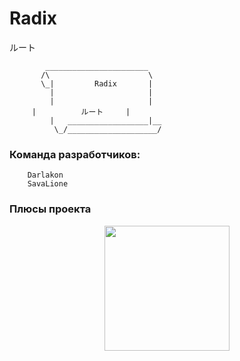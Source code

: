 # Radix
ルート

            _______________________
           /\                      \
           \_|         Radix       |
             |                     |
             |                     |
	     |          ルート     |
             |   __________________|__
              \_/____________________/

### Команда разработчиков:

		Darlakon
		SavaLione

### Плюсы проекта

			


<p align="center">
  <img width="200" height="200" src="https://raw.githubusercontent.com/SavaLione/Radix/master/assets/png/kawaiifood.png">
</p>
